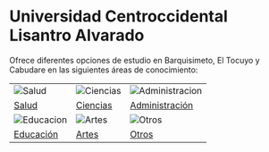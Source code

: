 # Universidad Centroccidental Lisantro Alvarado

Ofrece diferentes opciones de estudio en Barquisimeto, El Tocuyo y Cabudare en las siguientes áreas de conocimiento:

| | | |
|---|---|---|
| ![Salud](/images/categorias/salud.png) | ![Ciencias](/images/categorias/ciencias.png) | ![Administracion](/images/categorias/administración.png) |
| [Salud](/docs/carreras/salud) | [Ciencias](/docs/carreras/salud) | [Administración](/docs/carreras/administracion) |
| ![Educacion](/images/categorias/educacion.png) | ![Artes](/images/categorias/artes.png) | ![Otros](/images/categorias/otros.png) |
| [Educación](/docs/carreras/educacion) | [Artes](/docs/carreras/artes) | [Otros](/docs/carreras/otros) |


